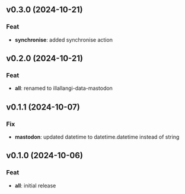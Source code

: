 ## v0.3.0 (2024-10-21)

### Feat

- **synchronise**: added synchronise action

## v0.2.0 (2024-10-21)

### Feat

- **all**: renamed to illallangi-data-mastodon

## v0.1.1 (2024-10-07)

### Fix

- **mastodon**: updated datetime to datetime.datetime instead of string

## v0.1.0 (2024-10-06)

### Feat

- **all**: initial release